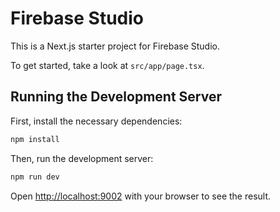 # Firebase Studio

This is a Next.js starter project for Firebase Studio.

To get started, take a look at `src/app/page.tsx`.

## Running the Development Server

First, install the necessary dependencies:

```bash
npm install
```

Then, run the development server:

```bash
npm run dev
```

Open [http://localhost:9002](http://localhost:9002) with your browser to see the result.
